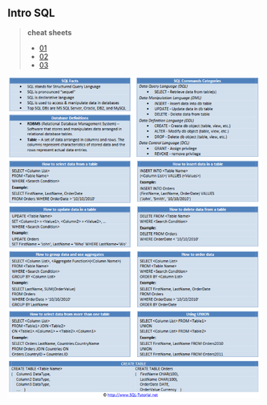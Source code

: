 ## Intro SQL
> **cheat sheets**  
> - [01](http://www.cheat-sheets.org/sites/sql.su/)
> - [02](https://zeroturnaround.com/rebellabs/sql-cheat-sheet/)
> - [03](https://www.w3schools.com/sql/sql_quickref.asp)

![SQL cheat sheet](sql_cs.png)